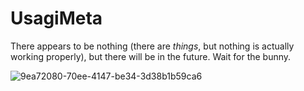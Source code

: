 # UsagiMeta

There appears to be nothing (there are _things_, but nothing is actually working properly), but there will be in the future. Wait for the bunny.

![9ea72080-70ee-4147-be34-3d38b1b59ca6](https://github.com/user-attachments/assets/7dd0be13-ef21-439a-8a4a-9cbddf18a152)
